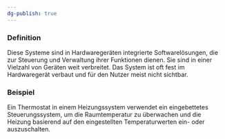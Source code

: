 ```yaml
---
dg-publish: true
---
```


### Definition 
Diese Systeme sind in Hardwaregeräten integrierte Softwarelösungen, die zur Steuerung und Verwaltung ihrer Funktionen dienen. Sie sind in einer Vielzahl von Geräten weit verbreitet. Das System ist oft fest im Hardwaregerät verbaut und für den Nutzer meist nicht sichtbar.

### Beispiel
Ein Thermostat in einem Heizungssystem verwendet ein eingebettetes Steuerungssystem, um die Raumtemperatur zu überwachen und die Heizung basierend auf den eingestellten Temperaturwerten ein- oder auszuschalten.